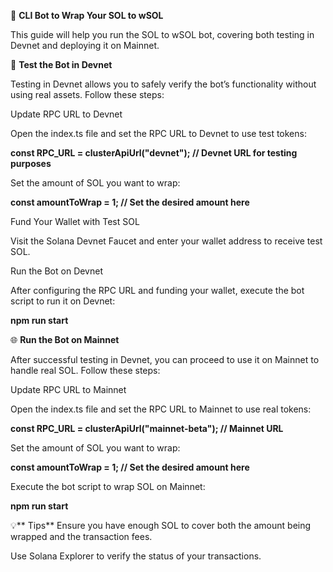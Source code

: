 🚀 **CLI Bot to Wrap Your SOL to wSOL**

This guide will help you run the SOL to wSOL bot, covering both testing in Devnet and deploying it on Mainnet.

🧪 **Test the Bot in Devnet**

Testing in Devnet allows you to safely verify the bot’s functionality without using real assets. Follow these steps:

Update RPC URL to Devnet

Open the index.ts file and set the RPC URL to Devnet to use test tokens:

**const RPC_URL = clusterApiUrl("devnet"); // Devnet URL for testing purposes**

Set the amount of SOL you want to wrap:

**const amountToWrap = 1; // Set the desired amount here**

Fund Your Wallet with Test SOL

Visit the Solana Devnet Faucet and enter your wallet address to receive test SOL.

Run the Bot on Devnet

After configuring the RPC URL and funding your wallet, execute the bot script to run it on Devnet:

**npm run start**

🌐 **Run the Bot on Mainnet**

After successful testing in Devnet, you can proceed to use it on Mainnet to handle real SOL. Follow these steps:

Update RPC URL to Mainnet

Open the index.ts file and set the RPC URL to Mainnet to use real tokens:

**const RPC_URL = clusterApiUrl("mainnet-beta"); // Mainnet URL**

Set the amount of SOL you want to wrap:

**const amountToWrap = 1; // Set the desired amount here**

Execute the bot script to wrap SOL on Mainnet:

**npm run start**

💡** Tips**
Ensure you have enough SOL to cover both the amount being wrapped and the transaction fees.

Use Solana Explorer to verify the status of your transactions.
